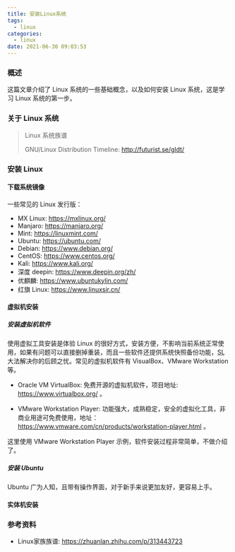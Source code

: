 ```yaml
---
title: 安装Linux系统
tags:
  - linux
categories:
  - linux
date: 2021-06-30 09:03:53
---
```


### 概述

这篇文章介绍了 Linux 系统的一些基础概念，以及如何安装 Linux 系统，这是学习 Linux 系统的第一步。



### 关于 Linux 系统



> Linux 系统族谱
>
> GNU/Linux Distribution Timeline: <http://futurist.se/gldt/> 

<!-- more -->



### 安装 Linux

#### 下载系统镜像





一些常见的 Linux 发行版：

- MX Linux: <https://mxlinux.org/> 
- Manjaro: <https://manjaro.org/> 
- Mint: <https://linuxmint.com/> 
- Ubuntu: <https://ubuntu.com/> 
- Debian: <https://www.debian.org/> 
- CentOS: <https://www.centos.org/> 
- Kali: <https://www.kali.org/> 
- 深度 deepin: <https://www.deepin.org/zh/> 
- 优麒麟: <https://www.ubuntukylin.com/> 
- 红旗 Linux: <https://www.linuxsir.cn/> 



#### 虚拟机安装

##### 安装虚拟机软件

使用虚拟工具安装是体验  Linux 的很好方式，安装方便，不影响当前系统正常使用，如果有问题可以直接删掉重装，而且一些软件还提供系统快照备份功能，<abbr title="存档/读取">SL</abbr>大法解决你的后顾之忧。常见的虚拟机软件有 VisualBox、VMware Workstation 等。

- Oracle VM VirtualBox: 免费开源的虚拟机软件，项目地址: <https://www.virtualbox.org/> 。

- VMware Workstation Player: 功能强大，成熟稳定，安全的虚拟化工具，非商业用途可免费使用，地址： <https://www.vmware.com/cn/products/workstation-player.html> 。

这里使用 VMware Workstation Player 示例，软件安装过程非常简单，不做介绍了。

##### 安装 Ubuntu

Ubuntu 广为人知，且带有操作界面，对于新手来说更加友好，更容易上手。



#### 实体机安装



### 参考资料

- Linux家族族谱: <https://zhuanlan.zhihu.com/p/313443723> 
